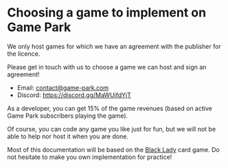 # Choosing a game to implement on Game Park

We only host games for which we have an agreement with the publisher for the licence.

Please get in touch with us to choose a game we can host and sign an agreement!

* Email: <contact@game-park.com>
* Discord: https://discord.gg/MaWUjfdYjT

As a developer, you can get 15% of the game revenues (based on active Game Park subscribers playing the game).

Of course, you can code any game you like just for fun, but we will not be able to help nor host it when you are done.

Most of this documentation will be based on the [Black Lady](https://en.wikipedia.org/wiki/Black_Lady) card game. Do not hesitate to make you own implementation for practice!
